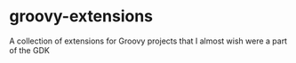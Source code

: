 # groovy-extensions
A collection of extensions for Groovy projects that I almost wish were a part of the GDK
